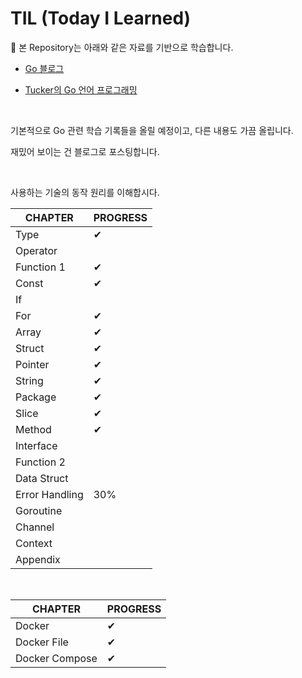 # TIL (Today I Learned)

📌 본 Repository는 아래와 같은 자료를 기반으로 학습합니다.

* [Go 블로그](https://go.dev/doc/)

* [Tucker의 Go 언어 프로그래밍](https://yes24.com/Product/Goods/131045006)

<br>

기본적으로 Go 관련 학습 기록들을 올릴 예정이고, 다른 내용도 가끔 올립니다.

재밌어 보이는 건 블로그로 포스팅합니다.

<br>

사용하는 기술의 동작 원리를 이해합시다.

| CHAPTER        | PROGRESS |
|----------------|----------|
| Type           | ✔     |
| Operator       |          |
| Function 1     | ✔     |
| Const          | ✔     |
| If             |          |
| For            | ✔     |
| Array          | ✔     |
| Struct         | ✔     |
| Pointer        | ✔     |
| String         | ✔     |
| Package        | ✔     |
| Slice          | ✔     |
| Method         | ✔     |
| Interface      |          |
| Function 2     |          |
| Data Struct    |          |
| Error Handling | 30%      |
| Goroutine      |          |
| Channel        |          |
| Context        |          |
| Appendix       |          |

<br>

| CHAPTER     | PROGRESS |
|-------------|----------|
| Docker      | ✔     |
| Docker File | ✔     |
| Docker Compose           |  ✔        |